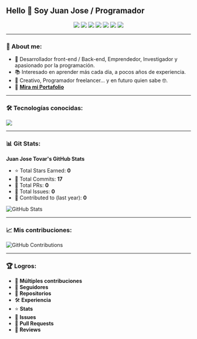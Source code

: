 ## Hello 👋 Soy Juan Jose / Programador  

<p align="center">
  <a href="TU_LINKEDIN"><img src="https://img.shields.io/badge/LinkedIn-0077B5?style=for-the-badge&logo=linkedin&logoColor=white" /></a>
  <a href="TU_TWITCH"><img src="https://img.shields.io/badge/Twitch-9146FF?style=for-the-badge&logo=twitch&logoColor=white" /></a>
  <a href="TU_INSTAGRAM"><img src="https://img.shields.io/badge/Instagram-E4405F?style=for-the-badge&logo=instagram&logoColor=white" /></a>
  <a href="TU_FACEBOOK"><img src="https://img.shields.io/badge/Facebook-1877F2?style=for-the-badge&logo=facebook&logoColor=white" /></a>
  <a href="mailto:TU_CORREO"><img src="https://img.shields.io/badge/Gmail-D14836?style=for-the-badge&logo=gmail&logoColor=white" /></a>
  <a href="TU_YOUTUBE"><img src="https://img.shields.io/badge/YouTube-FF0000?style=for-the-badge&logo=youtube&logoColor=white" /></a>
  <a href="TU_DISCORD"><img src="https://img.shields.io/badge/Discord-5865F2?style=for-the-badge&logo=discord&logoColor=white" /></a>
</p>

---

### 📌 About me:
- 🚀 Desarrollador front-end / Back-end, Emprendedor, Investigador y apasionado por la programación.  
- 📚 Interesado en aprender más cada día, a pocos años de experiencia.  
- 🎨 Creativo, Programador freelancer... y en futuro quien sabe 🤓.  
- 🔗 **[Mira mi Portafolio](https://juanj311.github.io/Portafolio-Juanjose/)**

---

### 🛠 Tecnologías conocidas:

<img src="https://skillicons.dev/icons?i=js,html,css,bootstrap,git,github,mysql,php,wordpress,vscode,figma,canva,powerbi" />

---

### 📊 Git Stats:

**Juan Jose Tovar's GitHub Stats**  
- ⭐ Total Stars Earned: **0**  
- 🔄 Total Commits: **17**  
- 🔀 Total PRs: **0**  
- 📂 Total Issues: **0**  
- 📅 Contributed to (last year): **0**

![GitHub Stats](https://github-readme-stats.vercel.app/api?username=TU_USUARIO&show_icons=true&theme=dark)  

---

### 📈 Mis contribuciones:

![GitHub Contributions](https://github-readme-streak-stats.herokuapp.com/?user=TU_USUARIO&theme=dark)  

---

### 🏆 Logros:

- 🏅 **Múltiples contribuciones**  
- 👥 **Seguidores**  
- 📂 **Repositorios**  
- 🛠 **Experiencia**  
- ⭐ **Stats**  
- 🐞 **Issues**  
- 🔄 **Pull Requests**  
- 📝 **Reviews**
